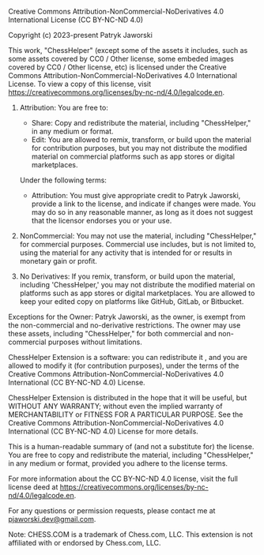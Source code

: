 Creative Commons Attribution-NonCommercial-NoDerivatives 4.0 International License (CC BY-NC-ND 4.0)

Copyright (c) 2023-present Patryk Jaworski

This work, "ChessHelper" (except some of the assets it includes, such as some assets covered by CC0 / Other license, some embeded images covered by CC0 / Other license, etc) is licensed under the Creative Commons Attribution-NonCommercial-NoDerivatives 4.0 International License. To view a copy of this license, visit https://creativecommons.org/licenses/by-nc-nd/4.0/legalcode.en.

1. Attribution:
   You are free to:
   - Share: Copy and redistribute the material, including "ChessHelper," in any medium or format.
   - Edit: You are allowed to remix, transform, or build upon the material for contribution purposes, but you may not distribute the modified material on commercial platforms such as app stores or digital marketplaces.

   Under the following terms:
   - Attribution: You must give appropriate credit to Patryk Jaworski, provide a link to the license, and indicate if changes were made. You may do so in any reasonable manner, as long as it does not suggest that the licensor endorses you or your use.

2. NonCommercial:
   You may not use the material, including "ChessHelper," for commercial purposes. Commercial use includes, but is not limited to, using the material for any activity that is intended for or results in monetary gain or profit.

3. No Derivatives:
   If you remix, transform, or build upon the material, including 'ChessHelper,' you may not distribute the modified material on platforms such as app stores or digital marketplaces. You are allowed to keep your edited copy on platforms like GitHub, GitLab, or Bitbucket.

Exceptions for the Owner:
   Patryk Jaworski, as the owner, is exempt from the non-commercial and no-derivative restrictions. The owner may use these assets, including "ChessHelper," for both commercial and non-commercial purposes without limitations.

ChessHelper Extension is a software: you can redistribute it , and you are allowed to modify it (for contribution purposes), under the terms of the Creative Commons Attribution-NonCommercial-NoDerivatives 4.0 International (CC BY-NC-ND 4.0) License.

ChessHelper Extension is distributed in the hope that it will be useful,
but WITHOUT ANY WARRANTY; without even the implied warranty of
MERCHANTABILITY or FITNESS FOR A PARTICULAR PURPOSE.  See the Creative Commons Attribution-NonCommercial-NoDerivatives 4.0 International (CC BY-NC-ND 4.0) License for more details.

This is a human-readable summary of (and not a substitute for) the license. You are free to copy and redistribute the material, including "ChessHelper," in any medium or format, provided you adhere to the license terms.

For more information about the CC BY-NC-ND 4.0 license, visit the full license deed at https://creativecommons.org/licenses/by-nc-nd/4.0/legalcode.en.

For any questions or permission requests, please contact me at pjaworski.dev@gmail.com.

Note: CHESS.COM is a trademark of Chess.com, LLC. This extension is not affiliated with or endorsed by Chess.com, LLC.